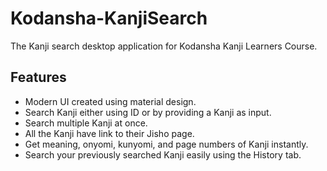 # Kodansha-KanjiSearch
The Kanji search desktop application for Kodansha Kanji Learners Course.


## Features
* Modern UI created using material design.
* Search Kanji either using ID or by providing a Kanji as input.
* Search multiple Kanji at once.
* All the Kanji have link to their Jisho page.
* Get meaning, onyomi, kunyomi, and page numbers of Kanji instantly.
* Search your previously searched Kanji easily using the History tab.

